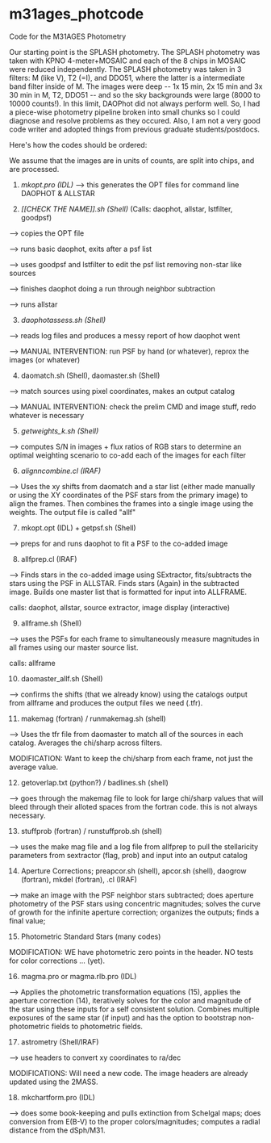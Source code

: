 # m31ages_photcode
Code for the M31AGES Photometry

Our starting point is the SPLASH photometry. The SPLASH photometry was taken with KPNO 4-meter+MOSAIC and each of the 8 chips in MOSAIC were reduced independently. The SPLASH photometry was taken in 3 filters: M (like V), T2 (=I), and DDO51, where the latter is a intermediate band filter inside of M. The images were deep -- 1x 15 min, 2x 15 min and 3x 30 min in M, T2, DDO51 -- and so the sky backgrounds were large (8000 to 10000 counts!). In this limit, DAOPhot did not always perform well. So, I had a piece-wise photometry pipeline broken into small chunks so I could diagnose and resolve problems as they occured. Also, I am not a very good code writer and adopted things from previous graduate students/postdocs.

Here's how the codes should be ordered:

We assume that the images are in units of counts, are split into chips, and are processed. 

1. _mkopt.pro (IDL)_
--> this generates the OPT files for command line DAOPHOT & ALLSTAR

2. _[[CHECK THE NAME]].sh (Shell)_  (Calls: daophot, allstar, lstfilter, goodpsf)

--> copies the OPT file

--> runs basic daophot, exits after a psf list

--> uses goodpsf and lstfilter to edit the psf list removing non-star like sources

--> finishes daophot doing a run through neighbor subtraction

--> runs allstar 


3. _daophotassess.sh (Shell)_

--> reads log files and produces a messy report of how daophot went

--> MANUAL INTERVENTION: run PSF by hand (or whatever), reprox the images (or whatever)


4. daomatch.sh (Shell), daomaster.sh (Shell)

--> match sources using pixel coordinates, makes an output catalog 

--> MANUAL INTERVENTION: check the prelim CMD and image stuff, redo whatever is necessary

5. _getweights_k.sh (Shell)_

--> computes S/N in images + flux ratios of RGB stars to determine an optimal
 weighting scenario to co-add each of the images for each filter

6. _alignncombine.cl (IRAF)_

--> Uses the xy shifts from daomatch and a star list (either made manually or using the XY coordinates of the PSF stars from the primary image) to align the frames. Then combines the frames into a single image using the weights. The output file is called "allf"

7. mkopt.opt (IDL) + getpsf.sh (Shell) 

--> preps for and runs daophot to fit a PSF to the co-added image

8. allfprep.cl (IRAF) 

--> Finds stars in the co-added image using SExtractor, fits/subtracts the stars using the PSF in ALLSTAR. Finds stars (Again) in the subtracted image. Builds one master list that is formatted for input into ALLFRAME.

calls: daophot, allstar, source extractor, image display (interactive)

9. allframe.sh (Shell)

--> uses the PSFs for each frame to simultaneously measure magnitudes in all frames using our master source list.

calls: allframe

10. daomaster_allf.sh (Shell)

--> confirms the shifts (that we already know) using the catalogs output from allframe and produces the output files we need (.tfr).

11. makemag (fortran) / runmakemag.sh (shell)

--> Uses the tfr file from daomaster to match all of the sources in each catalog. Averages the chi/sharp across filters.

MODIFICATION: Want to keep the chi/sharp from each frame, not just the average value.

12. getoverlap.txt (python?) / badlines.sh (shell)

--> goes through the makemag file to look for large chi/sharp values that will bleed through their alloted spaces from the fortran code. this is not always necessary.

13. stuffprob (fortran) / runstuffprob.sh (shell)

--> uses the make mag file and a log file from allfprep to pull the stellaricity parameters from sextractor (flag, prob) and input into an output catalog

14. Aperture Corrections; preapcor.sh (shell), apcor.sh (shell), daogrow (fortran), mkdel (fortran), <another>.cl (IRAF)

--> make an image with the PSF neighbor stars subtracted; does aperture photometry of the PSF stars using concentric magnitudes; solves the curve of growth for the infinite aperture correction; organizes the outputs; finds a final value;

15. Photometric Standard Stars (many codes)

MODIFICATION: WE have photometric zero points in the header. NO tests for color corrections ... (yet). 

16. magma.pro or magma.rlb.pro (IDL)

--> Applies the photometric transformation equations (15), applies the aperture correction (14), iteratively solves for the color and magnitude of the star using these inputs for a self consistent solution. Combines multiple exposures of the same star (if input) and has the option to bootstrap non-photometric fields to photometric fields. 

17. astrometry (Shell/IRAF)

--> use headers to convert xy coordinates to ra/dec

MODIFICATIONS: Will need a new code. The image headers are already updated using the 2MASS. 

18. mkchartform.pro (IDL)

--> does some book-keeping and pulls extinction from Schelgal maps; does conversion from E(B-V) to the proper colors/magnitudes; computes a radial distance from the dSph/M31. 


